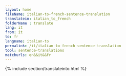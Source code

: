 ```yaml
---
layout: home
fileName: italian-to-french-sentence-translation
translatein: italian_to_french
folderName : translate
lang: it
from: it
to: fr
langname: italian-to
permalink: /it/italian-to-french-sentence-translation
tool: sentence-translations
matchurls: en&&it&&fr
---
```

{% include section/translateinto.html %}
